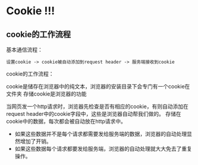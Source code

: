 # Cookie !!!
## cookie的工作流程
基本通信流程：
 
    设置cookie -> cookie被自动添加到request header -> 服务端接收到cookie
 

cookie的工作流程：
  
  cookie是储存在浏览器中的纯文本，浏览器的安装目录下会专门有一个cookie在文件夹
  存储cookie是浏览器的功能
  
  当网页发一个http请求时，浏览器先检查是否有相应的cookie，有则自动添加在request header中的cookie字段中，这些是浏览器自动帮我们做的。
  存储在cookie中的数据，每次都会被自动放在http请求中。
  - 如果这些数据并不是每个请求都需要发给服务端的数据，浏览器的自动处理显然增加了开销。
  - 如果这些数据每个请求都要发给服务端，浏览器的自动处理就大大免去了重复操作。
  
  